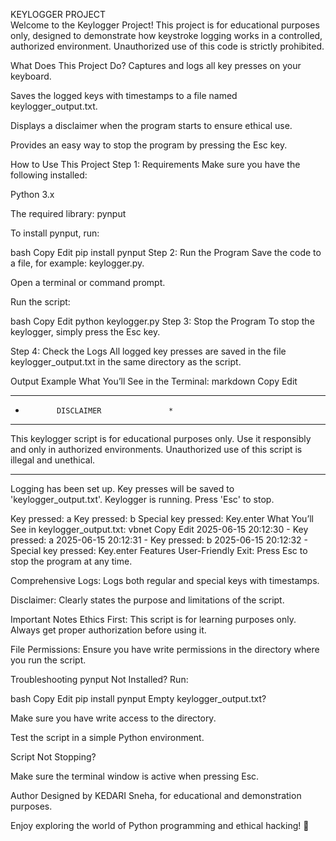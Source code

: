 KEYLOGGER PROJECT<BR>
Welcome to the Keylogger Project! This project is for educational purposes only, designed to demonstrate how keystroke logging works in a controlled, authorized environment. Unauthorized use of this code is strictly prohibited.

What Does This Project Do?
Captures and logs all key presses on your keyboard.

Saves the logged keys with timestamps to a file named keylogger_output.txt.

Displays a disclaimer when the program starts to ensure ethical use.

Provides an easy way to stop the program by pressing the Esc key.

How to Use This Project
Step 1: Requirements
Make sure you have the following installed:

Python 3.x

The required library: pynput

To install pynput, run:

bash
Copy
Edit
pip install pynput
Step 2: Run the Program
Save the code to a file, for example: keylogger.py.

Open a terminal or command prompt.

Run the script:

bash
Copy
Edit
python keylogger.py
Step 3: Stop the Program
To stop the keylogger, simply press the Esc key.

Step 4: Check the Logs
All logged key presses are saved in the file keylogger_output.txt in the same directory as the script.

Output Example
What You’ll See in the Terminal:
markdown
Copy
Edit
***************************************
*            DISCLAIMER               *
***************************************
This keylogger script is for educational purposes only.
Use it responsibly and only in authorized environments.
Unauthorized use of this script is illegal and unethical.
***************************************

Logging has been set up. Key presses will be saved to 'keylogger_output.txt'.
Keylogger is running. Press 'Esc' to stop.

Key pressed: a
Key pressed: b
Special key pressed: Key.enter
What You’ll See in keylogger_output.txt:
vbnet
Copy
Edit
2025-06-15 20:12:30 - Key pressed: a
2025-06-15 20:12:31 - Key pressed: b
2025-06-15 20:12:32 - Special key pressed: Key.enter
Features
User-Friendly Exit: Press Esc to stop the program at any time.

Comprehensive Logs: Logs both regular and special keys with timestamps.

Disclaimer: Clearly states the purpose and limitations of the script.

Important Notes
Ethics First: This script is for learning purposes only. Always get proper authorization before using it.

File Permissions: Ensure you have write permissions in the directory where you run the script.

Troubleshooting
pynput Not Installed?
Run:

bash
Copy
Edit
pip install pynput
Empty keylogger_output.txt?

Make sure you have write access to the directory.

Test the script in a simple Python environment.

Script Not Stopping?

Make sure the terminal window is active when pressing Esc.

Author
Designed by KEDARI Sneha, for educational and demonstration purposes.

Enjoy exploring the world of Python programming and ethical hacking! 🎉








